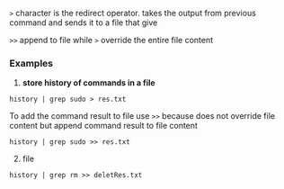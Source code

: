 
 `>` character is the redirect operator. takes the output from previous command and sends it  to a file that give 

`>>` append to file while `>` override the entire file content
### Examples

1. **store history of commands in a file**

```
history | grep sudo > res.txt
```

To add the command result to file use `>>` because does not override file content but append command result to file content

```
history | grep sudo >> res.txt
```

2. file 

```
history | grep rm >> deletRes.txt
```